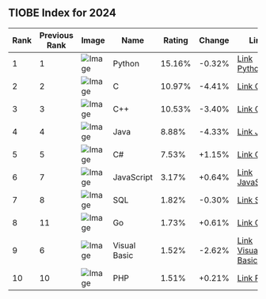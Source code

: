 ## TIOBE Index for 2024
| Rank | Previous Rank | Image | Name | Rating | Change | Link 
| --- | --- | --- | --- | --- | --- | --- |
| 1 | 1 | ![Image](https://www.tiobe.com/wp-content/themes/tiobe/tiobe-index/images/Python.png) | Python | 15.16% | -0.32% | [Link Python](https://m-korniak.github.io/python) |
| 2 | 2 | ![Image](https://www.tiobe.com/wp-content/themes/tiobe/tiobe-index/images/C.png) | C | 10.97% | -4.41% | [Link C](https://m-korniak.github.io/c) |
| 3 | 3 | ![Image](https://www.tiobe.com/wp-content/themes/tiobe/tiobe-index/images/C__.png) | C++ | 10.53% | -3.40% | [Link C++](https://m-korniak.github.io/c++) |
| 4 | 4 | ![Image](https://www.tiobe.com/wp-content/themes/tiobe/tiobe-index/images/Java.png) | Java | 8.88% | -4.33% | [Link Java](https://m-korniak.github.io/java) |
| 5 | 5 | ![Image](https://www.tiobe.com/wp-content/themes/tiobe/tiobe-index/images/C_.png) | C# | 7.53% | +1.15% | [Link C#](https://m-korniak.github.io/c#) |
| 6 | 7 | ![Image](https://www.tiobe.com/wp-content/themes/tiobe/tiobe-index/images/JavaScript.png) | JavaScript | 3.17% | +0.64% | [Link JavaScript](https://m-korniak.github.io/javascript) |
| 7 | 8 | ![Image](https://www.tiobe.com/wp-content/themes/tiobe/tiobe-index/images/SQL.png) | SQL | 1.82% | -0.30% | [Link SQL](https://m-korniak.github.io/sql) |
| 8 | 11 | ![Image](https://www.tiobe.com/wp-content/themes/tiobe/tiobe-index/images/Go.png) | Go | 1.73% | +0.61% | [Link Go](https://m-korniak.github.io/go) |
| 9 | 6 | ![Image](https://www.tiobe.com/wp-content/themes/tiobe/tiobe-index/images/Visual_Basic.png) | Visual Basic | 1.52% | -2.62% | [Link Visual Basic](https://m-korniak.github.io/visual-basic) |
| 10 | 10 | ![Image](https://www.tiobe.com/wp-content/themes/tiobe/tiobe-index/images/PHP.png) | PHP | 1.51% | +0.21% | [Link PHP](https://m-korniak.github.io/php) |
